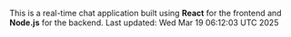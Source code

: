 This is a real-time chat application built using **React** for the frontend and **Node.js** for the backend.
Last updated: Wed Mar 19 06:12:03 UTC 2025

